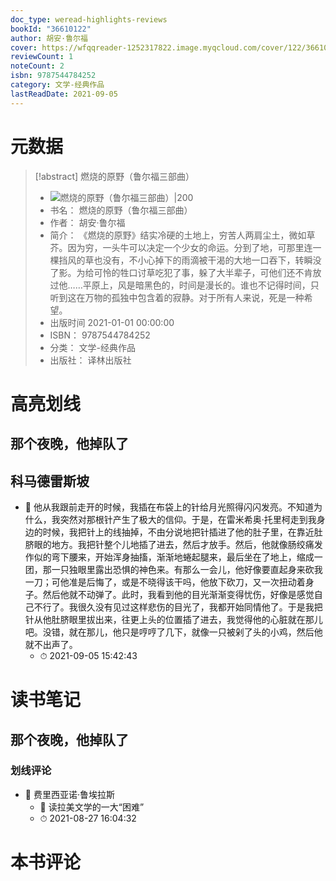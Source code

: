 ```yaml
---
doc_type: weread-highlights-reviews
bookId: "36610122"
author: 胡安·鲁尔福
cover: https://wfqqreader-1252317822.image.myqcloud.com/cover/122/36610122/t7_36610122.jpg
reviewCount: 1
noteCount: 2
isbn: 9787544784252
category: 文学-经典作品
lastReadDate: 2021-09-05
---
```

# 元数据
> [!abstract] 燃烧的原野（鲁尔福三部曲）
> - ![ 燃烧的原野（鲁尔福三部曲）|200](https://wfqqreader-1252317822.image.myqcloud.com/cover/122/36610122/t7_36610122.jpg)
> - 书名： 燃烧的原野（鲁尔福三部曲）
> - 作者： 胡安·鲁尔福
> - 简介： 《燃烧的原野》结实冷硬的土地上，穷苦人两肩尘土，微如草芥。因为穷，一头牛可以决定一个少女的命运。分到了地，可那里连一棵挡风的草也没有，不小心掉下的雨滴被干渴的大地一口吞下，转瞬没了影。为给可怜的牲口讨草吃犯了事，躲了大半辈子，可他们还不肯放过他……平原上，风是暗黑色的，时间是漫长的。谁也不记得时间，只听到这在万物的孤独中包含着的寂静。对于所有人来说，死是一种希望。
> - 出版时间 2021-01-01 00:00:00
> - ISBN： 9787544784252
> - 分类： 文学-经典作品
> - 出版社： 译林出版社

# 高亮划线

## 那个夜晚，他掉队了

 
## 科马德雷斯坡


- 📌 他从我跟前走开的时候，我插在布袋上的针给月光照得闪闪发亮。不知道为什么，我突然对那根针产生了极大的信仰。于是，在雷米希奥·托里柯走到我身边的时候，我把针上的线抽掉，不由分说地把针插进了他的肚子里，在靠近肚脐眼的地方。我把针整个儿地插了进去，然后才放手。然后，他就像肠绞痛发作似的弯下腰来，开始浑身抽搐，渐渐地蜷起腿来，最后坐在了地上，缩成一团，那一只独眼里露出恐惧的神色来。有那么一会儿，他好像要直起身来砍我一刀；可他准是后悔了，或是不晓得该干吗，他放下砍刀，又一次扭动着身子。然后他就不动弹了。此时，我看到他的目光渐渐变得忧伤，好像是感觉自己不行了。我很久没有见过这样悲伤的目光了，我都开始同情他了。于是我把针从他肚脐眼里拔出来，往更上头的位置插了进去，我觉得他的心脏就在那儿吧。没错，就在那儿，他只是哼哼了几下，就像一只被剁了头的小鸡，然后他就不出声了。 
    - ⏱ 2021-09-05 15:42:43 
# 读书笔记

## 那个夜晚，他掉队了

### 划线评论
- 📌 费里西亚诺·鲁埃拉斯 
    - 💭 读拉美文学的一大“困难”
    - ⏱ 2021-08-27 16:04:32
   
# 本书评论

